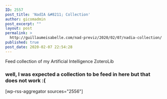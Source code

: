 ```yaml
---
ID: 2557
post_title: 'NadIA &#8211; Collection'
author: gicomadmin
post_excerpt: ""
layout: post
permalink: >
  http://guillaumeisabelle.com/nad-previz/2020/02/07/nadia-collection/
published: true
post_date: 2020-02-07 22:54:28
---
```

<!-- wp:paragraph -->

Feed collection of my Artificial Intelligence ZoteroLib

<!-- /wp:paragraph -->

<!-- wp:more -->

<!--more-->

<!-- /wp:more -->

<!-- wp:heading {"level":3} -->

### well, I was expected a collection to be feed in here but that does not work :(

<!-- /wp:heading -->

<!-- wp:shortcode --> [wp-rss-aggregator sources="2556"] 

<!-- /wp:shortcode -->